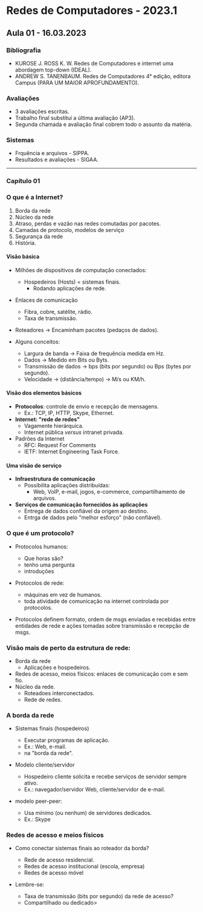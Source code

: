 # Redes de Computadores - 2023.1

## Aula 01 - 16.03.2023

### Bibliografia

- KUROSE J. ROSS K. W. Redes de Computadores e internet uma abordagem top-down (IDEAL).
- ANDREW S. TANENBAUM. Redes de Computadores 4° edição, editora Campus (PARA UM MAIOR APROFUNDAMENTO). 

### Avaliações

- 3 avaliações escritas.
- Trabalho final substituí a última avaliação (AP3).
- Segunda chamada e avaliação final cobrem todo o assunto da matéria.

### Sistemas

- Frquência e arquivos - SIPPA.
- Resultados e avaliações - SIGAA.

---
### Capítulo 01

### O que é a Internet?
1. Borda da rede
1. Núcleo da rede
1. Atraso, perdas e vazão nas redes comutadas por pacotes.
1. Camadas de protocolo, modelos de serviço
1. Segurança da rede
1. História.

#### Visão básica
- Milhões de dispositivos de computação conectados:
  - Hospedeiros (Hosts) = sistemas finais.
     - Rodando aplicações de rede.

- Enlaces de comunicação
  - Fibra, cobre, satélite, rádio.
  - Taxa de transmissão.

- Roteadores -> Encaminham pacotes (pedaços de dados).

- Alguns conceitos:
  - Largura de banda -> Faixa de frequência medida em Hz.
  - Dados -> Medido em Bits ou Byts.
  - Transmissão de dados -> bps (bits por segundo) ou Bps (bytes por segundo).
  - Velocidade -> (distância/tempo) -> M/s ou KM/h.

#### Visão dos elementos básicos

- **Protocolos**: controle de envio e recepção de mensagens.  
  - Ex.: TCP, IP, HTTP, Skype, Ethernet.
- **Internet: "rede de redes"**
  - Vagamente hierárquica.
  - Internet pública _versus_ intranet privada.  
- Padrões da Internet
  - RFC: Request For Comments
  - IETF: Internet Engineering Task Force.

#### Uma visão de serviço

- **Infraestrutura de comunicação**
  - Possibilita aplicações distribuídas:
    - Web, VolP, e-mail, jogos, e-commerce, compartilhamento de arquivos.
- **Serviços de comunicação fornecidos às aplicações**
  - Entrega de dados confiável da origem ao destino.  
  - Entrga de dados pelo "melhor esforço" (não confiável).

### O que é um protocolo?

- Protocolos humanos:
  - Que horas são?
  - tenho uma pergunta
  - introduções

- Protocolos de rede:
  - máquinas em vez de humanos.
  - toda atividade de comunicação na internet controlada por protocolos.

- Protocolos definem formato, ordem de msgs enviadas e recebidas entre entidades de rede e ações tomadas sobre transmissão e recepção de msgs.

### Visão mais de perto da estrutura de rede:  

- Borda da rede 
  - Aplicações e hospedeiros.  
- Redes de acesso, meios físicos: enlaces de comunicação com e sem fio.
- Núcleo da rede.
  - Roteadoes interconectados.
  - Rede de redes.

### A borda da rede
- Sistemas finais (hospedeiros)
  - Executar programas de aplicação.
  - Ex.: Web, e-mail.
  - na "borda da rede".

- Modelo cliente/servidor
  - Hospedeiro cliente solicita e recebe serviços de servidor sempre ativo.
  - Ex.: navegador/servidor Web, cliente/servidor de e-mail.

- modelo peer-peer:  
  - Usa mínimo (ou nenhum) de servidores dedicados.
  - Ex.: Skype

### Redes de acesso e meios físicos

- Como conectar sistemas finais ao roteador da borda?
  - Rede de acesso residencial.
  - Redes de acesso institucional (escola, empresa)
  - Redes de acesso móvel

- Lembre-se:
  - Taxa de transmissão (bits por segundo) da rede de acesso?
  - Compartilhado ou dedicado> 